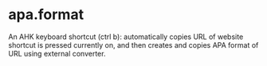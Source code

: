 # apa.format
An AHK keyboard shortcut (ctrl b): automatically copies URL of website shortcut is pressed currently on, and then creates and copies APA format of URL using external converter. 
